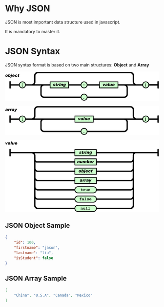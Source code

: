 # Why JSON
JSON is most important data structure used in javascript. 

It is mandatory to master it.

# JSON Syntax
JSON syntax format is based on two main structures: **Object** and **Array**

![alt text](https://github.com/liuyangjason/javascript-need-to-know/blob/master/chapter1_json_introduction/json-object.gif)

![alt text](https://github.com/liuyangjason/javascript-need-to-know/blob/master/chapter1_json_introduction/json-array.gif)

![alt text](https://github.com/liuyangjason/javascript-need-to-know/blob/master/chapter1_json_introduction/json-value.gif)


## JSON Object Sample
~~~ json
{
    "id": 100,
    "firstname": "jason",
    "lastname": "liu",
    "isStudent": false
}
~~~

## JSON Array Sample
~~~ json
[
    "China", "U.S.A", "Canada", "Mexico"
]
~~~

